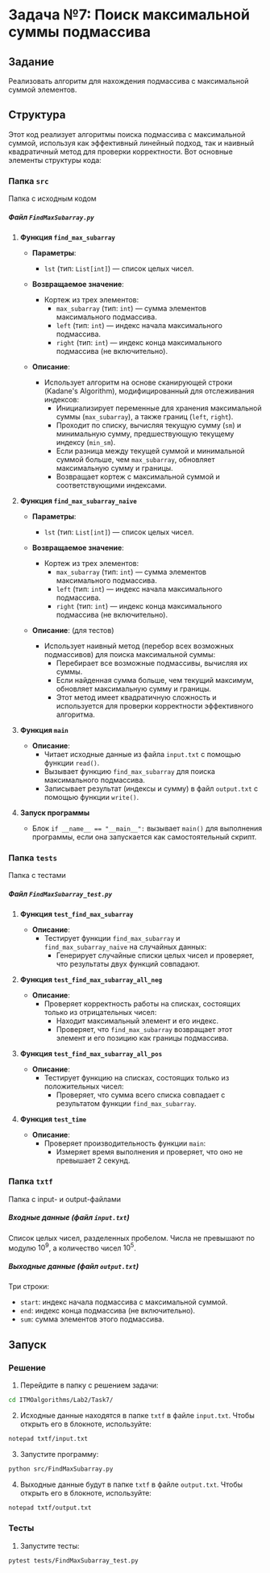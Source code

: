 # Задача №7: Поиск максимальной суммы подмассива

## Задание
Реализовать алгоритм для нахождения подмассива с максимальной суммой элементов.

## Структура
Этот код реализует алгоритмы поиска подмассива с максимальной суммой, используя как эффективный линейный подход, так и наивный квадратичный метод для проверки корректности. Вот основные элементы структуры кода:

### Папка `src`
Папка с исходным кодом

##### Файл `FindMaxSubarray.py`

1. **Функция `find_max_subarray`**

   - **Параметры**:
     - `lst` (тип: `List[int]`) — список целых чисел.

   - **Возвращаемое значение**:
     - Кортеж из трех элементов:
       - `max_subarray` (тип: `int`) — сумма элементов максимального подмассива.
       - `left` (тип: `int`) — индекс начала максимального подмассива.
       - `right` (тип: `int`) — индекс конца максимального подмассива (не включительно).

   - **Описание**:
     - Использует алгоритм на основе сканирующей строки (Kadane's Algorithm), модифицированный для отслеживания индексов:
       - Инициализирует переменные для хранения максимальной суммы (`max_subarray`), а также границ (`left`, `right`).
       - Проходит по списку, вычисляя текущую сумму (`sm`) и минимальную сумму, предшествующую текущему индексу (`min_sm`).
       - Если разница между текущей суммой и минимальной суммой больше, чем `max_subarray`, обновляет максимальную сумму и границы.
       - Возвращает кортеж с максимальной суммой и соответствующими индексами.

2. **Функция `find_max_subarray_naive`**

   - **Параметры**:
     - `lst` (тип: `List[int]`) — список целых чисел.

   - **Возвращаемое значение**:
     - Кортеж из трех элементов:
       - `max_subarray` (тип: `int`) — сумма элементов максимального подмассива.
       - `left` (тип: `int`) — индекс начала максимального подмассива.
       - `right` (тип: `int`) — индекс конца максимального подмассива (не включительно).

   - **Описание**: (для тестов)
     - Использует наивный метод (перебор всех возможных подмассивов) для поиска максимальной суммы:
       - Перебирает все возможные подмассивы, вычисляя их суммы.
       - Если найденная сумма больше, чем текущий максимум, обновляет максимальную сумму и границы.
       - Этот метод имеет квадратичную сложность и используется для проверки корректности эффективного алгоритма.

3. **Функция `main`**

   - **Описание**:
     - Читает исходные данные из файла `input.txt` с помощью функции `read()`.
     - Вызывает функцию `find_max_subarray` для поиска максимального подмассива.
     - Записывает результат (индексы и сумму) в файл `output.txt` с помощью функции `write()`.

4. **Запуск программы**
   - Блок `if __name__ == "__main__":` вызывает `main()` для выполнения программы, если она запускается как самостоятельный скрипт.

### Папка `tests`
Папка с тестами

##### Файл `FindMaxSubarray_test.py`

1. **Функция `test_find_max_subarray`**

   - **Описание**:
     - Тестирует функции `find_max_subarray` и `find_max_subarray_naive` на случайных данных:
       - Генерирует случайные списки целых чисел и проверяет, что результаты двух функций совпадают.

2. **Функция `test_find_max_subarray_all_neg`**

   - **Описание**:
     - Проверяет корректность работы на списках, состоящих только из отрицательных чисел:
       - Находит максимальный элемент и его индекс.
       - Проверяет, что `find_max_subarray` возвращает этот элемент и его позицию как границы подмассива.

3. **Функция `test_find_max_subarray_all_pos`**

   - **Описание**:
     - Тестирует функцию на списках, состоящих только из положительных чисел:
       - Проверяет, что сумма всего списка совпадает с результатом функции `find_max_subarray`.

4. **Функция `test_time`**

   - **Описание**:
     - Проверяет производительность функции `main`:
       - Измеряет время выполнения и проверяет, что оно не превышает 2 секунд.

### Папка `txtf`
Папка с input- и output-файлами

##### Входные данные (файл `input.txt`)
Список целых чисел, разделенных пробелом. Числа не превышают по модулю $10^9$, а количество чисел $10^5$.

##### Выходные данные (файл `output.txt`)
Три строки:
- `start`: индекс начала подмассива с максимальной суммой.
- `end`: индекс конца подмассива (не включительно).
- `sum`: сумма элементов этого подмассива.

## Запуск

### Решение
1. Перейдите в папку с решением задачи:
```bash
cd ITMOalgorithms/Lab2/Task7/
```
2. Исходные данные находятся в папке `txtf` в файле `input.txt`. Чтобы открыть его в блокноте, используйте:
```bash
notepad txtf/input.txt
```
3. Запустите программу:
```bash
python src/FindMaxSubarray.py
```
4. Выходные данные будут в папке `txtf` в файле `output.txt`. Чтобы открыть его в блокноте, используйте:
```bash
notepad txtf/output.txt
```

### Тесты
1. Запустите тесты:
```bash
pytest tests/FindMaxSubarray_test.py
```